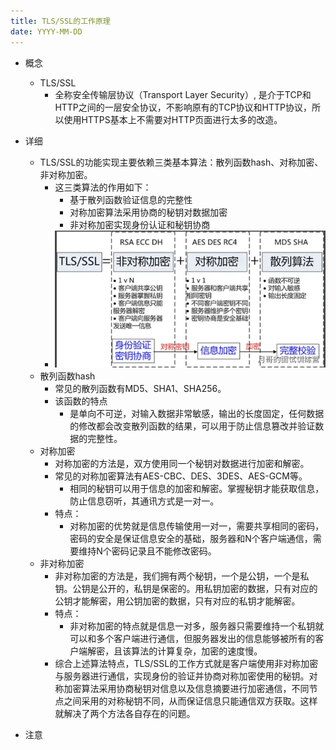 ```yaml
---
title: TLS/SSL的工作原理
date: YYYY-MM-DD
---
```

- 概念
  - TLS/SSL
    - 全称安全传输层协议（Transport Layer Security）, 是介于TCP和HTTP之间的一层安全协议，不影响原有的TCP协议和HTTP协议，所以使用HTTPS基本上不需要对HTTP页面进行太多的改造。
- 详细
  - TLS/SSL的功能实现主要依赖三类基本算法：散列函数hash、对称加密、非对称加密。
    - 这三类算法的作用如下：
      - 基于散列函数验证信息的完整性
      - 对称加密算法采用协商的秘钥对数据加密
      - 非对称加密实现身份认证和秘钥协商
    - ![TLS/SSL的功能实现](../../../../.vuepress/public/img/docs/front-end/computer-network/https/TLS、SSL.png)
  - 散列函数hash
    - 常见的散列函数有MD5、SHA1、SHA256。
    - 该函数的特点
      - 是单向不可逆，对输入数据非常敏感，输出的长度固定，任何数据的修改都会改变散列函数的结果，可以用于防止信息篡改并验证数据的完整性。
  - 对称加密
    - 对称加密的方法是，双方使用同一个秘钥对数据进行加密和解密。
    - 常见的对称加密算法有AES-CBC、DES、3DES、AES-GCM等。
      - 相同的秘钥可以用于信息的加密和解密。掌握秘钥才能获取信息，防止信息窃听，其通讯方式是一对一。
    - 特点：
      - 对称加密的优势就是信息传输使用一对一，需要共享相同的密码，密码的安全是保证信息安全的基础，服务器和N个客户端通信，需要维持N个密码记录且不能修改密码。
  - 非对称加密
    - 非对称加密的方法是，我们拥有两个秘钥，一个是公钥，一个是私钥。公钥是公开的，私钥是保密的。用私钥加密的数据，只有对应的公钥才能解密，用公钥加密的数据，只有对应的私钥才能解密。
    - 特点：
      - 非对称加密的特点就是信息一对多，服务器只需要维持一个私钥就可以和多个客户端进行通信，但服务器发出的信息能够被所有的客户端解密，且该算法的计算复杂，加密的速度慢。
    - 综合上述算法特点，TLS/SSL的工作方式就是客户端使用非对称加密与服务器进行通信，实现身份的验证并协商对称加密使用的秘钥。对称加密算法采用协商秘钥对信息以及信息摘要进行加密通信，不同节点之间采用的对称秘钥不同，从而保证信息只能通信双方获取。这样就解决了两个方法各自存在的问题。

- 注意